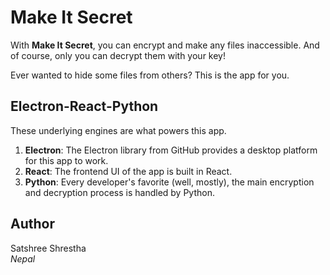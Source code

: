 # Make It Secret

With <b>Make It Secret</b>, you can encrypt and make any files inaccessible. And of course, only you can decrypt them with your key! 
  
Ever wanted to hide some files from others? This is the app for you.  

## Electron-React-Python
These underlying engines are what powers this app.  
1. <b>Electron</b>: The Electron library from GitHub provides a desktop platform for this app to work.  
2. <b>React</b>: The frontend UI of the app is built in React.  
3. <b>Python</b>: Every developer's favorite (well, mostly), the main encryption and decryption process is handled by Python. 

## Author
Satshree Shrestha  
<i>Nepal</i>
